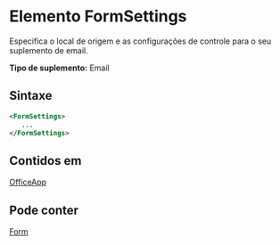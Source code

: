 # <a name="formsettings-element"></a>Elemento FormSettings

Especifica o local de origem e as configurações de controle para o seu suplemento de email.

**Tipo de suplemento:** Email

## <a name="syntax"></a>Sintaxe

```XML
<FormSettings>
   ...
</FormSettings>
```

## <a name="contained-in"></a>Contidos em

[OfficeApp](officeapp.md)

## <a name="can-contain"></a>Pode conter

[Form](form.md)

